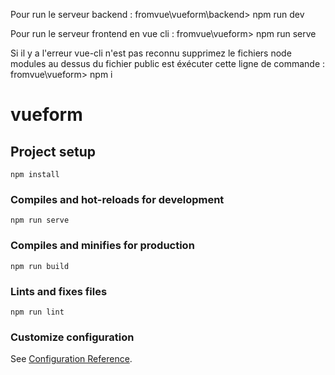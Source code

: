 Pour run le serveur backend : fromvue\vueform\backend> npm run dev

Pour run le serveur frontend en vue cli : fromvue\vueform> npm run serve

Si il y a l'erreur vue-cli n'est pas reconnu supprimez le fichiers node modules au dessus du fichier public est éxécuter cette ligne de commande : fromvue\vueform> npm i      





# vueform

## Project setup
```
npm install
```

### Compiles and hot-reloads for development
```
npm run serve
```

### Compiles and minifies for production
```
npm run build
```

### Lints and fixes files
```
npm run lint
```

### Customize configuration
See [Configuration Reference](https://cli.vuejs.org/config/).
